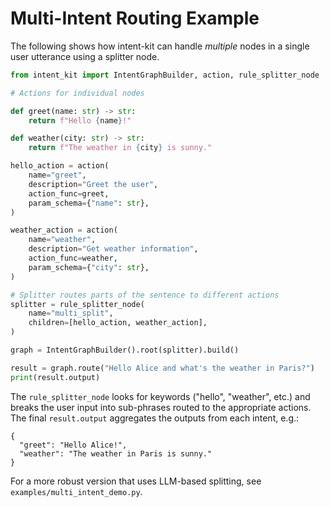 # Multi-Intent Routing Example

The following shows how intent-kit can handle _multiple_ nodes in a single user utterance using a splitter node.

```python
from intent_kit import IntentGraphBuilder, action, rule_splitter_node

# Actions for individual nodes

def greet(name: str) -> str:
    return f"Hello {name}!"

def weather(city: str) -> str:
    return f"The weather in {city} is sunny."

hello_action = action(
    name="greet",
    description="Greet the user",
    action_func=greet,
    param_schema={"name": str},
)

weather_action = action(
    name="weather",
    description="Get weather information",
    action_func=weather,
    param_schema={"city": str},
)

# Splitter routes parts of the sentence to different actions
splitter = rule_splitter_node(
    name="multi_split",
    children=[hello_action, weather_action],
)

graph = IntentGraphBuilder().root(splitter).build()

result = graph.route("Hello Alice and what's the weather in Paris?")
print(result.output)
```

The `rule_splitter_node` looks for keywords ("hello", "weather", etc.) and breaks the user input into sub-phrases routed to the appropriate actions. The final `result.output` aggregates the outputs from each intent, e.g.:

```
{
  "greet": "Hello Alice!",
  "weather": "The weather in Paris is sunny."
}
```

For a more robust version that uses LLM-based splitting, see `examples/multi_intent_demo.py`.
